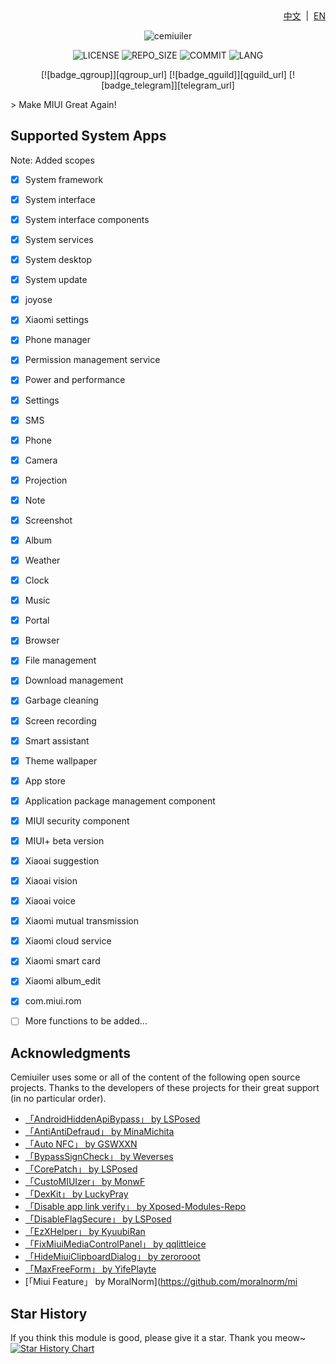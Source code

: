 <div align="right">
<a href="/README.md">中文</a> &nbsp;|&nbsp;
<a href="/README_en-US.md">EN</a>
</div>

<div align="center">

![cemiuiler](https://socialify.git.ci/sevtinge/cemiuiler/image?description=1&font=Jost&forks=1&issues=1&language=1&name=1&owner=1&pattern=Plus&pulls=1&stargazers=1&theme=Auto)

![LICENSE](https://img.shields.io/github/license/Sevtinge/Cemiuiler?style=flat-square)
![REPO_SIZE](https://img.shields.io/github/repo-size/Sevtinge/Cemiuiler?style=flat-square)
![COMMIT](https://img.shields.io/github/last-commit/Sevtinge/Cemiuiler?style=flat-square)
![LANG](https://img.shields.io/badge/language-Java-7F52FF?style=flat-square)

[![badge_qgroup]][qgroup_url]
[![badge_qguild]][qguild_url]
[![badge_telegram]][telegram_url]

</div>
> Make MIUI Great Again!

## Supported System Apps

Note: Added scopes
- [x] System framework
- [x] System interface
- [x] System interface components
- [x] System services
- [x] System desktop
- [x] System update
- [x] joyose
- [x] Xiaomi settings
- [x] Phone manager
- [x] Permission management service
- [x] Power and performance
- [x] Settings
- [x] SMS
- [x] Phone
- [x] Camera
- [x] Projection
- [x] Note
- [x] Screenshot
- [x] Album
- [x] Weather
- [x] Clock
- [x] Music
- [x] Portal
- [x] Browser
- [x] File management
- [x] Download management
- [x] Garbage cleaning
- [x] Screen recording
- [x] Smart assistant
- [x] Theme wallpaper
- [x] App store
- [x] Application package management component
- [x] MIUI security component
- [x] MIUI+ beta version
- [x] Xiaoai suggestion
- [x] Xiaoai vision
- [x] Xiaoai voice
- [x] Xiaomi mutual transmission
- [x] Xiaomi cloud service
- [x] Xiaomi smart card
- [x] Xiaomi album_edit
- [x] com.miui.rom
- [ ] More functions to be added...


## Acknowledgments

Cemiuiler uses some or all of the content of the following open source projects. Thanks to the developers of these projects for their great support (in no particular order).

- [「AndroidHiddenApiBypass」 by LSPosed](https://github.com/LSPosed/AndroidHiddenApiBypass)
- [「AntiAntiDefraud」 by MinaMichita](https://github.com/MinaMichita/AntiAntiDefraud)
- [「Auto NFC」 by GSWXXN](https://github.com/GSWXXN/AutoNFC)
- [「BypassSignCheck」 by Weverses](https://github.com/Weverses/BypassSignCheck)
- [「CorePatch」 by LSPosed](https://github.com/LSPosed/CorePatch)
- [「CustoMIUIzer」 by MonwF](https://github.com/MonwF/customiuizer)
- [「DexKit」 by LuckyPray](https://github.com/LuckyPray/DexKit)
- [「Disable app link verify」 by Xposed-Modules-Repo](https://github.com/Xposed-Modules-Repo/io.github.tehcneko.applinkverify)
- [「DisableFlagSecure」 by LSPosed](https://github.com/LSPosed/DisableFlagSecure)
- [「EzXHelper」 by KyuubiRan](https://github.com/KyuubiRan/EzXHelper)
- [「FixMiuiMediaControlPanel」 by qqlittleice](https://github.com/qqlittleice/FixMiuiMediaControlPanel)
- [「HideMiuiClipboardDialog」 by zerorooot](https://github.com/zerorooot/HideMiuiClipboardDialog)
- [「MaxFreeForm」 by YifePlayte](https://github.com/YifePlayte/MaxFreeForm)
- [「Miui Feature」 by MoralNorm](https://github.com/moralnorm/mi


## Star History
If you think this module is good, please give it a star. Thank you meow~
[![Star History Chart](https://api.star-history.com/svg?repos=Sevtinge/Cemiuiler&type=Date)](https://star-history.com/#Sevtinge/Cemiuiler&Date)